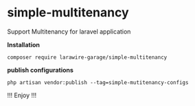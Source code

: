 # simple-multitenancy
 Support Multitenancy for laravel application
    

**Installation**
```
composer require larawire-garage/simple-multitenancy
```


**publish configurations**
```
php artisan vendor:publish --tag=simple-mutitenancy-configs
```


!!! Enjoy !!!
